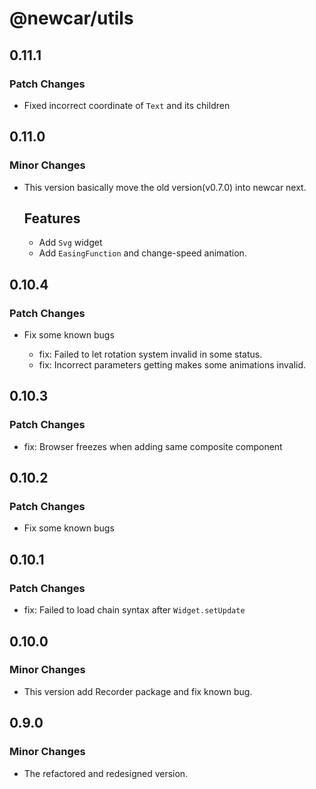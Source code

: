 # @newcar/utils

## 0.11.1

### Patch Changes

- Fixed incorrect coordinate of `Text` and its children

## 0.11.0

### Minor Changes

- This version basically move the old version(v0.7.0) into newcar next.

  ## Features

  - Add `Svg` widget
  - Add `EasingFunction` and change-speed animation.

## 0.10.4

### Patch Changes

- Fix some known bugs

  - fix: Failed to let rotation system invalid in some status.
  - fix: Incorrect parameters getting makes some animations invalid.

## 0.10.3

### Patch Changes

- fix: Browser freezes when adding same composite component

## 0.10.2

### Patch Changes

- Fix some known bugs

## 0.10.1

### Patch Changes

- fix: Failed to load chain syntax after `Widget.setUpdate`

## 0.10.0

### Minor Changes

- This version add Recorder package and fix known bug.

## 0.9.0

### Minor Changes

- The refactored and redesigned version.
